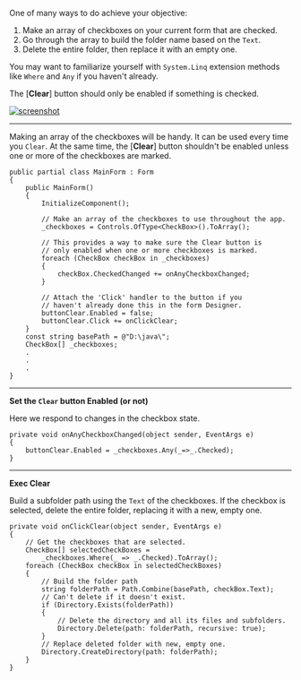One of many ways to do achieve your objective:

 1. Make an array of checkboxes on your current form that are checked.
 2. Go through the array to build the folder name based on the `Text`.
 3. Delete the entire folder, then replace it with an empty one.

You may want to familiarize yourself with `System.Linq` extension methods like `Where` and `Any` if you haven't already.

The [**Clear**] button should only be enabled if something is checked.

[![screenshot][1]][1]
***

Making an array of the checkboxes will be handy. It can be used every time you `Clear`. At the same time, the [**Clear**] button shouldn't be enabled unless one or more of the checkboxes are marked.

    public partial class MainForm : Form
    {
        public MainForm()
        {
            InitializeComponent();

            // Make an array of the checkboxes to use throughout the app.
            _checkboxes = Controls.OfType<CheckBox>().ToArray();

            // This provides a way to make sure the Clear button is
            // only enabled when one or more checkboxes is marked.
            foreach (CheckBox checkBox in _checkboxes)
            {
                checkBox.CheckedChanged += onAnyCheckboxChanged;
            }

            // Attach the 'Click' handler to the button if you 
            // haven't already done this in the form Designer.
            buttonClear.Enabled = false;
            buttonClear.Click += onClickClear;
        }
        const string basePath = @"D:\java\";
        CheckBox[] _checkboxes;
        .
        .
        .
    }

***
**Set the `Clear` button Enabled (or not)**

Here we respond to changes in the checkbox state.

    private void onAnyCheckboxChanged(object sender, EventArgs e)
    {
        buttonClear.Enabled = _checkboxes.Any(_=>_.Checked);
    }


***
**Exec Clear**

Build a subfolder path using the `Text` of the checkboxes. If the checkbox is selected, delete the entire folder, replacing it with a new, empty one.

    private void onClickClear(object sender, EventArgs e)
    {
        // Get the checkboxes that are selected.
        CheckBox[] selectedCheckBoxes = 
            _checkboxes.Where(_ => _.Checked).ToArray();
        foreach (CheckBox checkBox in selectedCheckBoxes)
        {
            // Build the folder path
            string folderPath = Path.Combine(basePath, checkBox.Text);
            // Can't delete if it doesn't exist.
            if (Directory.Exists(folderPath)) 
            {
                // Delete the directory and all its files and subfolders.
                Directory.Delete(path: folderPath, recursive: true);
            }
            // Replace deleted folder with new, empty one.
            Directory.CreateDirectory(path: folderPath);
        }
    }


  [1]: https://i.stack.imgur.com/6hTZe.png